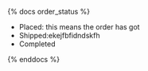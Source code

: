 {% docs  order_status %}

- Placed: this means the order has got
- Shipped:ekejfbfidndskfh
- Completed

{% enddocs %}